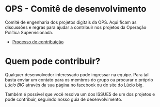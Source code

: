 # OPS - Comitê de desenvolvimento

Comitê de engenharia dos projetos digitais da OPS. Aqui ficam as discussões e regras para ajudar a contribuir nos projetos da Operação Política Supervisionada.

* [Processo de contribuição](CONTRIBUICAO.md)

# Quem pode contribuir?

Qualquer desenvolvedor interessado pode ingressar na equipe. Para tal basta enviar um contato para os membros do grupo ou procurar o próprio *Lúcio BIG* através da sua [página no facebook](https://www.facebook.com/groups/operacaopoliticasupervisionada/) ou do [site do Lúcio big](http://www.luciobig.com.br/). 

Também é possível que você resolva um dos ISSUES de um dos projetos e pode contribuir, seguindo nosso guia de desenvolvimento.

